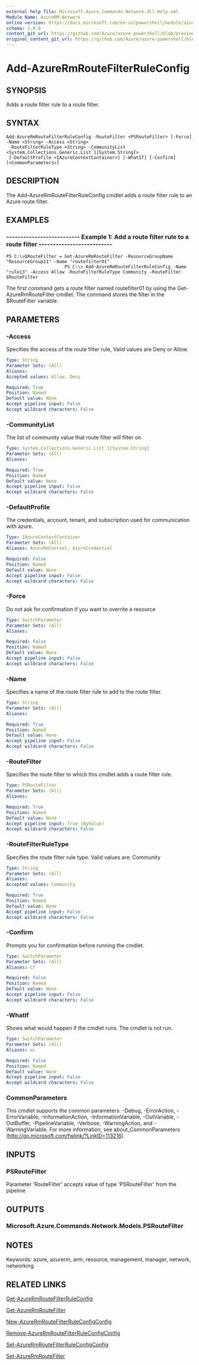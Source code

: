 ```yaml
---
external help file: Microsoft.Azure.Commands.Network.dll-Help.xml
Module Name: AzureRM.Network
online version: https://docs.microsoft.com/en-us/powershell/module/azurerm.network/add-azurermroutefilterruleconfig
schema: 2.0.0
content_git_url: https://github.com/Azure/azure-powershell/blob/preview/src/ResourceManager/Network/Commands.Network/help/Add-AzureRmRouteFilterRuleConfig.md
original_content_git_url: https://github.com/Azure/azure-powershell/blob/preview/src/ResourceManager/Network/Commands.Network/help/Add-AzureRmRouteFilterRuleConfig.md
---
```


# Add-AzureRmRouteFilterRuleConfig

## SYNOPSIS
Adds a route filter rule to a route filter.

## SYNTAX

```
Add-AzureRmRouteFilterRuleConfig -RouteFilter <PSRouteFilter> [-Force] -Name <String> -Access <String>
 -RouteFilterRuleType <String> -CommunityList <System.Collections.Generic.List`1[System.String]>
 [-DefaultProfile <IAzureContextContainer>] [-WhatIf] [-Confirm] [<CommonParameters>]
```

## DESCRIPTION
The Add-AzureRmRouteFilterRuleConfig cmdlet adds a route filter rule to an Azure route filter.

## EXAMPLES

### --------------------------  Example 1: Add a route filter rule to a route filter  --------------------------
```
PS C:\>$RouteFilter = Get-AzureRmRouteFilter -ResourceGroupName "ResourceGroup11" -Name "routefilter01"
					  PS C:\> Add-AzureRmRouteFilterRuleConfig -Name "rule13" -Access Allow -RouteFilterRuleType Community -RouteFilter $RouteFilter
```

The first command gets a route filter named routefilter01 by using the Get-AzureRmRouteFilter cmdlet.
The command stores the filter in the $RouteFilter variable.

## PARAMETERS

### -Access
Specifies the access of the route filter rule, Valid values are Deny or Allow.

```yaml
Type: String
Parameter Sets: (All)
Aliases: 
Accepted values: Allow, Deny

Required: True
Position: Named
Default value: None
Accept pipeline input: False
Accept wildcard characters: False
```

### -CommunityList
The list of community value that route filter will filter on

```yaml
Type: System.Collections.Generic.List`1[System.String]
Parameter Sets: (All)
Aliases: 

Required: True
Position: Named
Default value: None
Accept pipeline input: False
Accept wildcard characters: False
```

### -DefaultProfile
The credentials, account, tenant, and subscription used for communication with azure.

```yaml
Type: IAzureContextContainer
Parameter Sets: (All)
Aliases: AzureRmContext, AzureCredential

Required: False
Position: Named
Default value: None
Accept pipeline input: False
Accept wildcard characters: False
```

### -Force
Do not ask for confirmation if you want to overrite a resource

```yaml
Type: SwitchParameter
Parameter Sets: (All)
Aliases: 

Required: False
Position: Named
Default value: None
Accept pipeline input: False
Accept wildcard characters: False
```

### -Name
Specifies a name of the route filter rule to add to the route filter.

```yaml
Type: String
Parameter Sets: (All)
Aliases: 

Required: True
Position: Named
Default value: None
Accept pipeline input: False
Accept wildcard characters: False
```

### -RouteFilter
Specifies the route filter to which this cmdlet adds a route filter rule.

```yaml
Type: PSRouteFilter
Parameter Sets: (All)
Aliases: 

Required: True
Position: Named
Default value: None
Accept pipeline input: True (ByValue)
Accept wildcard characters: False
```

### -RouteFilterRuleType
Specifies the route filter rule type.
Valid values are: Community

```yaml
Type: String
Parameter Sets: (All)
Aliases: 
Accepted values: Community

Required: True
Position: Named
Default value: None
Accept pipeline input: False
Accept wildcard characters: False
```

### -Confirm
Prompts you for confirmation before running the cmdlet.

```yaml
Type: SwitchParameter
Parameter Sets: (All)
Aliases: cf

Required: False
Position: Named
Default value: None
Accept pipeline input: False
Accept wildcard characters: False
```

### -WhatIf
Shows what would happen if the cmdlet runs. The cmdlet is not run.

```yaml
Type: SwitchParameter
Parameter Sets: (All)
Aliases: wi

Required: False
Position: Named
Default value: None
Accept pipeline input: False
Accept wildcard characters: False
```

### CommonParameters
This cmdlet supports the common parameters: -Debug, -ErrorAction, -ErrorVariable, -InformationAction, -InformationVariable, -OutVariable, -OutBuffer, -PipelineVariable, -Verbose, -WarningAction, and -WarningVariable. For more information, see about_CommonParameters (http://go.microsoft.com/fwlink/?LinkID=113216).

## INPUTS

### PSRouteFilter
Parameter 'RouteFilter' accepts value of type 'PSRouteFilter' from the pipeline

## OUTPUTS

### Microsoft.Azure.Commands.Network.Models.PSRouteFilter

## NOTES
Keywords: azure, azurerm, arm, resource, management, manager, network, networking

## RELATED LINKS

[Get-AzureRmRouteFilterRuleConfig](./Get-AzureRmRouteFilterRuleConfig.md)

[Get-AzureRmRouteFilter](./Get-AzureRmRouteFilter.md)

[New-AzureRmRouteFilterRuleConfigConfig](./New-AzureRmRouteFilterRuleConfigConfig.md)

[Remove-AzureRmRouteFilterRuleConfigConfig](./Remove-AzureRmRouteFilterRuleConfigConfig.md)

[Set-AzureRmRouteFilterRuleConfigConfig](./Set-AzureRmRouteFilterRuleConfigConfig.md)

[Set-AzureRmRouteFilter](./Set-AzureRmRouteFilter.md)

